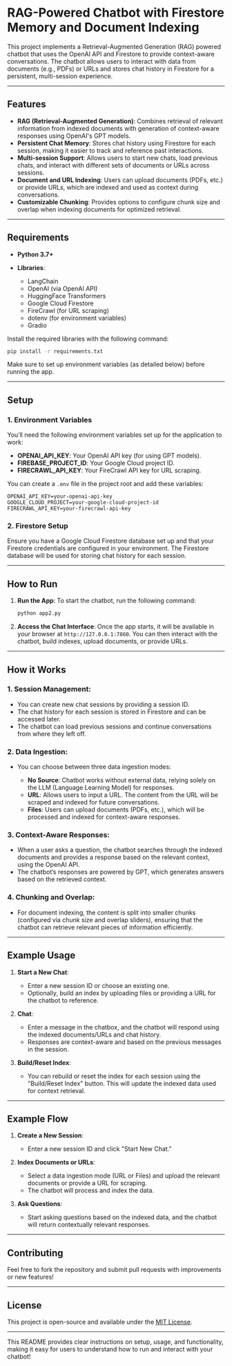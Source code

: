 # RAG-Powered Chatbot with Firestore Memory and Document Indexing

This project implements a Retrieval-Augmented Generation (RAG) powered chatbot that uses the OpenAI API and Firestore to provide context-aware conversations. The chatbot allows users to interact with data from documents (e.g., PDFs) or URLs and stores chat history in Firestore for a persistent, multi-session experience.

---

## Features

* **RAG (Retrieval-Augmented Generation)**: Combines retrieval of relevant information from indexed documents with generation of context-aware responses using OpenAI's GPT models.
* **Persistent Chat Memory**: Stores chat history using Firestore for each session, making it easier to track and reference past interactions.
* **Multi-session Support**: Allows users to start new chats, load previous chats, and interact with different sets of documents or URLs across sessions.
* **Document and URL Indexing**: Users can upload documents (PDFs, etc.) or provide URLs, which are indexed and used as context during conversations.
* **Customizable Chunking**: Provides options to configure chunk size and overlap when indexing documents for optimized retrieval.

---

## Requirements

* **Python 3.7+**
* **Libraries**:

  
  * LangChain
  * OpenAI (via OpenAI API)
  * HuggingFace Transformers
  * Google Cloud Firestore
  * FireCrawl (for URL scraping)
  * dotenv (for environment variables)
  * Gradio

Install the required libraries with the following command:

```bash
pip install -r requirements.txt
```

Make sure to set up environment variables (as detailed below) before running the app.

---

## Setup

### 1. Environment Variables

You’ll need the following environment variables set up for the application to work:

* **OPENAI\_API\_KEY**: Your OpenAI API key (for using GPT models).
* **FIREBASE\_PROJECT\_ID**: Your Google Cloud project ID.
* **FIRECRAWL\_API\_KEY**: Your FireCrawl API key for URL scraping.

You can create a `.env` file in the project root and add these variables:

```env
OPENAI_API_KEY=your-openai-api-key
GOOGLE_CLOUD_PROJECT=your-google-cloud-project-id
FIRECRAWL_API_KEY=your-firecrawl-api-key
```

### 2. Firestore Setup

Ensure you have a Google Cloud Firestore database set up and that your Firestore credentials are configured in your environment. The Firestore database will be used for storing chat history for each session.

---

## How to Run

1. **Run the App**:
   To start the chatbot, run the following command:

   ```bash
   python app2.py
   ```

2. **Access the Chat Interface**:
   Once the app starts, it will be available in your browser at `http://127.0.0.1:7860`. You can then interact with the chatbot, build indexes, upload documents, or provide URLs.

---

## How it Works

### 1. **Session Management**:

* You can create new chat sessions by providing a session ID.
* The chat history for each session is stored in Firestore and can be accessed later.
* The chatbot can load previous sessions and continue conversations from where they left off.

### 2. **Data Ingestion**:

* You can choose between three data ingestion modes:

  * **No Source**: Chatbot works without external data, relying solely on the LLM (Language Learning Model) for responses.
  * **URL**: Allows users to input a URL. The content from the URL will be scraped and indexed for future conversations.
  * **Files**: Users can upload documents (PDFs, etc.), which will be processed and indexed for context-aware responses.

### 3. **Context-Aware Responses**:

* When a user asks a question, the chatbot searches through the indexed documents and provides a response based on the relevant context, using the OpenAI API.
* The chatbot’s responses are powered by GPT, which generates answers based on the retrieved context.

### 4. **Chunking and Overlap**:

* For document indexing, the content is split into smaller chunks (configured via chunk size and overlap sliders), ensuring that the chatbot can retrieve relevant pieces of information efficiently.

---

## Example Usage

1. **Start a New Chat**:

   * Enter a new session ID or choose an existing one.
   * Optionally, build an index by uploading files or providing a URL for the chatbot to reference.

2. **Chat**:

   * Enter a message in the chatbox, and the chatbot will respond using the indexed documents/URLs and chat history.
   * Responses are context-aware and based on the previous messages in the session.

3. **Build/Reset Index**:

   * You can rebuild or reset the index for each session using the "Build/Reset Index" button. This will update the indexed data used for context retrieval.

---

## Example Flow

1. **Create a New Session**:

   * Enter a new session ID and click "Start New Chat."
2. **Index Documents or URLs**:

   * Select a data ingestion mode (URL or Files) and upload the relevant documents or provide a URL for scraping.
   * The chatbot will process and index the data.
3. **Ask Questions**:

   * Start asking questions based on the indexed data, and the chatbot will return contextually relevant responses.

---

## Contributing

Feel free to fork the repository and submit pull requests with improvements or new features!

---

## License

This project is open-source and available under the [MIT License](LICENSE).

---

This README provides clear instructions on setup, usage, and functionality, making it easy for users to understand how to run and interact with your chatbot!
